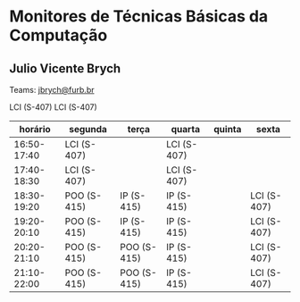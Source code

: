 # Monitores de Técnicas Básicas da Computação

<!--FIXME: Atualizar-->

## Julio Vicente Brych

Teams: jbrych@furb.br  

LCI (S-407)
LCI (S-407)

| horário     | segunda     | terça       | quarta      | quinta      | sexta       |
| ----------- | ----------- | ----------- | ----------- | ----------- | ----------- |
| 16:50-17:40 | LCI (S-407) |             | LCI (S-407) |             |             |
| 17:40-18:30 | LCI (S-407) |             | LCI (S-407) |             |             |
| 18:30-19:20 | POO (S-415) | IP  (S-415) | IP  (S-415) |             | LCI (S-407) |
| 19:20-20:10 | POO (S-415) | IP  (S-415) | IP  (S-415) |             | LCI (S-407) |
| 20:20-21:10 | POO (S-415) | POO (S-415) | IP  (S-415) |             | LCI (S-407) |
| 21:10-22:00 | POO (S-415) | POO (S-415) | IP  (S-415) |             | LCI (S-407) |

<!--
**Atenção**: Para atendimento:
Informe sua turma  
  Printscreen do enunciado (se tiver)  
  Printscreen do que já foi desenvolvido  
Aguarde :)

**Dicas**:  

- Use o atalho: Tecla Windows + Shift + S para selecionar área e depois Ctrl + V para colar a *printscreen* na conversa com os monitores.  
- Mande mensagem fora do horário seguindo as instruções de atendimento e aguarde atendimento dentro dos horários, assim conseguimos atendê-los mais rápido!  
-->
